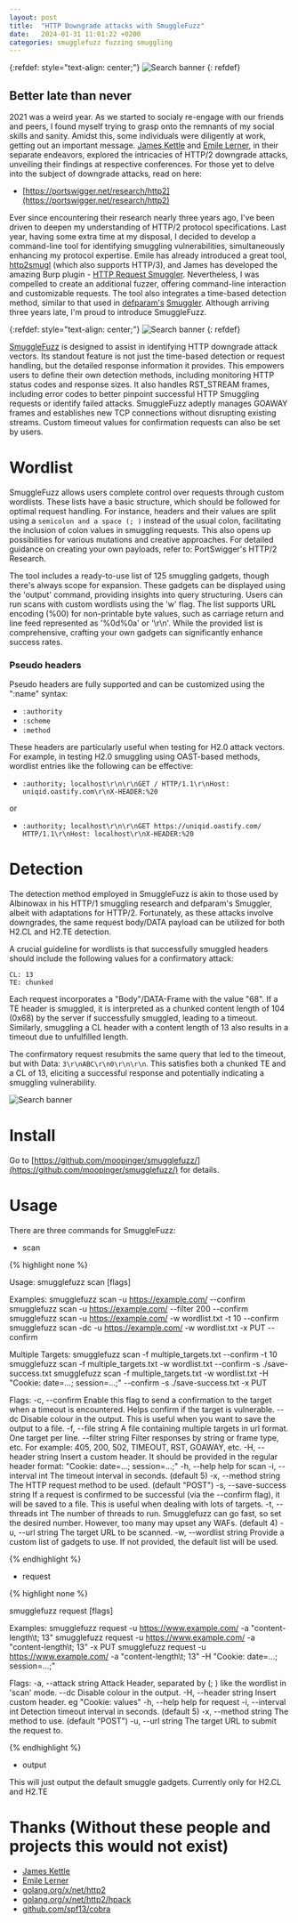 ```yaml
---
layout: post
title:  "HTTP Downgrade attacks with SmuggleFuzz"
date:   2024-01-31 11:01:22 +0200
categories: smugglefuzz fuzzing smuggling
---
```


{:refdef: style="text-align: center;"}
![Search banner](/blog/assets/smgwhite.png)
{: refdef}

## Better late than never

2021 was a weird year. As we started to socialy re-engage with our friends and peers, I found myself trying to grasp onto the remnants of my social skills and sanity. Amidst this, some individuals were diligently at work, getting out an important message. [James Kettle](https://twitter.com/albinowax) and [Emile Lerner](https://twitter.com/emil_lerner), in their separate endeavors, explored the intricacies of HTTP/2 downgrade attacks, unveiling their findings at respective conferences. For those yet to delve into the subject of downgrade attacks, read on here:

* [https://portswigger.net/research/http2](https://portswigger.net/research/http2)


Ever since encountering their research nearly three years ago, I've been driven to deepen my understanding of HTTP/2 protocol specifications. Last year, having some extra time at my disposal, I decided to develop a command-line tool for identifying smuggling vulnerabilities, simultaneously enhancing my protocol expertise. Emile has already introduced a great tool, [http2smugl](https://github.com/neex/http2smugl/) (which also supports HTTP/3), and James has developed the amazing Burp plugin - [HTTP Request Smuggler](https://github.com/neex/http2smugl/). Nevertheless, I was compelled to create an additional fuzzer, offering command-line interaction and customizable requests. The tool also integrates a time-based detection method, similar to that used in [defparam's](https://twitter.com/defparam) [Smuggler](https://github.com/defparam/smuggler). Although arriving three years late, I'm proud to introduce SmuggleFuzz.

{:refdef: style="text-align: center;"}
![Search banner](/blog/assets/smugglerun.png)
{: refdef}



[SmuggleFuzz](https://github.com/Moopinger/smugglefuzz/) is designed to assist in identifying HTTP downgrade attack vectors. Its standout feature is not just the time-based detection or request handling, but the detailed response information it provides. This empowers users to define their own detection methods, including monitoring HTTP status codes and response sizes. It also handles RST_STREAM frames, including error codes to better pinpoint successful HTTP Smuggling requests or identify failed attacks. SmuggleFuzz adeptly manages GOAWAY frames and establishes new TCP connections without disrupting existing streams. Custom timeout values for confirmation requests can also be set by users.

# Wordlist

SmuggleFuzz allows users complete control over requests through custom wordlists. These lists have a basic structure, which should be followed for optimal request handling. For instance, headers and their values are split using a `semicolon and a space (; )` instead of the usual colon, facilitating the inclusion of colon values in smuggling requests. This also opens up possibilities for various mutations and creative approaches. For detailed guidance on creating your own payloads, refer to: PortSwigger's HTTP/2 Research.

The tool includes a ready-to-use list of 125 smuggling gadgets, though there's always scope for expansion. These gadgets can be displayed using the 'output' command, providing insights into query structuring. Users can run scans with custom wordlists using the 'w' flag. The list supports URL encoding (%00) for non-printable byte values, such as carriage return and line feed represented as '%0d%0a' or '\r\n'. While the provided list is comprehensive, crafting your own gadgets can significantly enhance success rates.



### Pseudo headers


Pseudo headers are fully supported and can be customized using the ":name" syntax:

* `:authority`
* `:scheme`
* `:method`

These headers are particularly useful when testing for H2.0 attack vectors. For example, in testing H2.0 smuggling using OAST-based methods, wordlist entries like the following can be effective:

* `:authority; localhost\r\n\r\nGET / HTTP/1.1\r\nHost: uniqid.oastify.com\r\nX-HEADER:%20`

or

* `:authority; localhost\r\n\r\nGET https://uniqid.oastify.com/ HTTP/1.1\r\nHost: localhost\r\nX-HEADER:%20`

# Detection

The detection method employed in SmuggleFuzz is akin to those used by Albinowax in his HTTP/1 smuggling research and defparam's Smuggler, albeit with adaptations for HTTP/2. Fortunately, as these attacks involve downgrades, the same request body/DATA payload can be utilized for both H2.CL and H2.TE detection.

A crucial guideline for wordlists is that successfully smuggled headers should include the following values for a confirmatory attack:

    CL: 13
    TE: chunked

Each request incorporates a "Body"/DATA-Frame with the value "68". If a TE header is smuggled, it is interpreted as a chunked content length of 104 (0x68) by the server if successfully smuggled, leading to a timeout. Similarly, smuggling a CL header with a content length of 13 also results in a timeout due to unfulfilled length.

The confirmatory request resubmits the same query that led to the timeout, but with Data: `3\r\nABC\r\n0\r\n\r\n`. This satisfies both a chunked TE and a CL of 13, eliciting a successful response and potentially indicating a smuggling vulnerability.

![Search banner](/blog/assets/smugfuzz-banner.png)

# Install

Go to [https://github.com/moopinger/smugglefuzz/](https://github.com/moopinger/smugglefuzz/) for details.

# Usage

There are three commands for SmuggleFuzz:

* scan

{% highlight none %}

Usage:
  smugglefuzz scan [flags]

Examples:
	smugglefuzz scan -u https://example.com/ --confirm
	smugglefuzz scan -u https://example.com/ --filter 200 --confirm
	smugglefuzz scan -u https://example.com/ -w wordlist.txt -t 10 --confirm
	smugglefuzz scan -dc -u https://example.com/ -w wordlist.txt -x PUT --confirm

Multiple Targets:
	smugglefuzz scan -f multiple_targets.txt --confirm -t 10
	smugglefuzz scan -f multiple_targets.txt -w wordlist.txt --confirm -s ./save-success.txt
	smugglefuzz scan -f multiple_targets.txt -w wordlist.txt -H "Cookie: date=...; session=...;" --confirm -s ./save-success.txt -x PUT

Flags:
  -c, --confirm               Enable this flag to send a confirmation to the target when a timeout is encountered. Helps confirm if the target is vulnerable.
      --dc                    Disable colour in the output. This is useful when you want to save the output to a file.
  -f, --file string           A file containing multiple targets in url format. One target per line.
      --filter string         Filter responses by string or frame type, etc. For example: 405, 200, 502, TIMEOUT, RST, GOAWAY, etc.
  -H, --header string         Insert a custom header. It should be provided in the regular header format: "Cookie: date=...; session=...;"
  -h, --help                  help for scan
  -i, --interval int          The timeout interval in seconds. (default 5)
  -x, --method string         The HTTP request method to be used. (default "POST")
  -s, --save-success string   If a request is confirmed to be successful (via the --confirm flag), it will be saved to a file. This is useful when dealing with lots of targets.
  -t, --threads int           The number of threads to run. Smugglefuzz can go fast, so set the desired number. However, too many may upset any WAFs. (default 4)
  -u, --url string            The target URL to be scanned.
  -w, --wordlist string       Provide a custom list of gadgets to use. If not provided, the default list will be used.

{% endhighlight %}



* request

{% highlight none %}

  smugglefuzz request [flags]

Examples:
	smugglefuzz request -u https://www.example.com/ -a "content-length\t; 13"
	smugglefuzz request -u https://www.example.com/ -a "content-length\t; 13" -x PUT
	smugglefuzz request -u https://www.example.com/ -a "content-length\t; 13" -H "Cookie: date=...; session=...;"

Flags:
  -a, --attack string   Attack Header, separated by (; ) like the wordlist in 'scan' mode.
      --dc              Disable colour in the output.
  -H, --header string   Insert custom header. eg "Cookie: values"
  -h, --help            help for request
  -i, --interval int    Detection timeout interval in seconds. (default 5)
  -x, --method string   The method to use. (default "POST")
  -u, --url string      The target URL to submit the request to.

  {% endhighlight %}

* output

This will just output the default smuggle gadgets. Currently only for H2.CL and H2.TE 

# Thanks (Without these people and projects this would not exist)

* [James Kettle](https://twitter.com/albinowax)
* [Emile Lerner](https://twitter.com/emil_lerner)
* [golang.org/x/net/http2](https://golang.org/x/net/http2)
* [golang.org/x/net/http2/hpack](https://golang.org/x/net/http2/hpack)
* [github.com/spf13/cobra](https://golang.org/x/net/http2/hpack)
